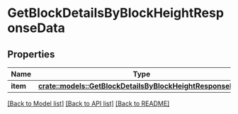 # GetBlockDetailsByBlockHeightResponseData

## Properties

Name | Type | Description | Notes
------------ | ------------- | ------------- | -------------
**item** | [**crate::models::GetBlockDetailsByBlockHeightResponseItem**](GetBlockDetailsByBlockHeightResponseItem.md) |  | 

[[Back to Model list]](../README.md#documentation-for-models) [[Back to API list]](../README.md#documentation-for-api-endpoints) [[Back to README]](../README.md)


